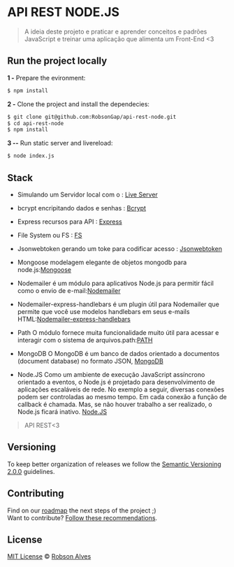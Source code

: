 # API REST NODE.JS

> A ideia deste projeto e praticar e aprender conceitos e padrões JavaScript e treinar uma aplicação que alimenta um Front-End <3

## Run the project locally

**1 -** Prepare the evironment:
 
 ```sh
 $ npm install 
```

**2 -** Clone the project and install the dependecies:

```sh
$ git clone git@github.com:RobsonGap/api-rest-node.git
$ cd api-rest-node
$ npm install
```
**3 --** Run static server and livereload:

```sh
$ node index.js
```

## Stack

- Simulando um Servidor local com o : [Live Server](http://tapiov.net/live-server/)
- bcrypt encripitando dados e senhas : [Bcrypt](https://github.com/kelektiv/node.bcrypt.js/)
- Express recursos para API : [Express](https://expressjs.com/pt-br/)
- File System ou FS : [FS](https://nodejs.org/api/fs.html#fs_file_system)
- Jsonwebtoken gerando um toke para codificar acesso : [Jsonwebtoken](https://jwt.io/)
- Mongoose modelagem elegante de objetos mongodb para node.js:[Mongoose](https://mongoosejs.com/)
- Nodemailer é um módulo para aplicativos Node.js para permitir fácil como o envio de e-mail:[Nodemailer](https://nodemailer.com/about/)
- Nodemailer-express-handlebars é um plugin útil para Nodemailer que permite que você use modelos handlebars em seus e-mails HTML:[Nodemailer-express-handlebars](https://nicholaspretorius.github.io/til0025/)
- Path O módulo fornece muita funcionalidade muito útil para acessar e interagir com o sistema de arquivos.path:[PATH](https://nodejs.dev/learn/the-nodejs-path-module)
- MongoDB O MongoDB é um banco de dados orientado a documentos (document database) no formato JSON, [MongoDB](https://docs.mongodb.com/manual/tutorial/)

- Node.JS Como um ambiente de execução JavaScript assíncrono orientado a eventos, o Node.js é projetado para desenvolvimento de aplicações escaláveis de rede. No exemplo a seguir, diversas conexões podem ser controladas ao mesmo tempo. Em cada conexão a função de callback é chamada. Mas, se não houver trabalho a ser realizado, o Node.js ficará inativo.  [Node.JS](https://nodejs.org/pt-br/about/)
    

> API REST<3



## Versioning

To keep better organization of releases we follow the [Semantic Versioning 2.0.0](http://semver.org/) guidelines.

## Contributing
Find on our [roadmap](https://github.com/RobsonGap/api-rest-node/issues/1) the next steps of the project ;)
<br>
Want to contribute? [Follow these recommendations](https://raw.githubusercontent.com/RobsonGap/api-rest-node/master/CONTRIBUTING.md/).



## License
[MIT License](https://github.com/RobsonGap/api-rest-node/blob/master/LICENSE) © [Robson Alves](https://github.com/RobsonGap)




